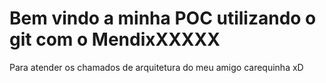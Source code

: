 # Bem vindo a minha POC utilizando o git com o MendixXXXXX

Para atender os chamados de arquitetura do meu amigo carequinha xD
